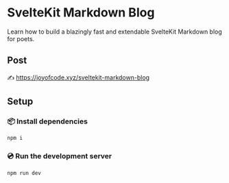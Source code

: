 # SvelteKit Markdown Blog

Learn how to build a blazingly fast and extendable SvelteKit Markdown blog for poets.

## Post

✍️ https://joyofcode.xyz/sveltekit-markdown-blog

## Setup

### 📦️ Install dependencies

```sh
npm i
```

### 💿️ Run the development server

```sh
npm run dev
```
